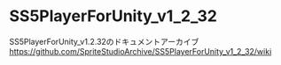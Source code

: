 # SS5PlayerForUnity_v1_2_32
SS5PlayerForUnity_v1.2.32のドキュメントアーカイブ
https://github.com/SpriteStudioArchive/SS5PlayerForUnity_v1_2_32/wiki

